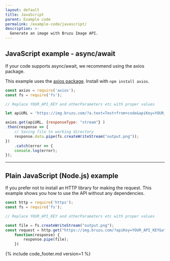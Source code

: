 ```yaml
---
layout: default
title: JavaScript
parent: Example code
permalink: /example-code/javascript/
description: >-
  Generate an image with Bruzu Image API.
---
```


## JavaScript example - async/await

If your code supports async/await, we recommend using the axios package.

This example uses the [axios package](https://www.npmjs.com/package/axios). Install with `npm install axios`.

```javascript
const axios = require('axios'); 
const fs = require('fs');

// Replace YOUR_API_KEY and otherParameters etc with proper values

let apiURL = 'https://img.bruzu.com/?a.text=Test+from+code&apiKey=YOUR_API_KEY&otherParameters';

axios.get(apiURL, {responseType: "stream"} )  
.then(response => {  
    // Saving file to working directory  
    response.data.pipe(fs.createWriteStream("output.png"));  
})  
    .catch(error => {  
    console.log(error);  
}); 
```

<hr>

## Plain JavaScript \(Node.js\) example

If you prefer not to install an HTTP library for making the request. This example shows you how to use the API without any dependencies.

```javascript
const http = require('https');
const fs = require('fs');

// Replace YOUR_API_KEY and otherParameters etc with proper values

const file = fs.createWriteStream("output.png");
const request = http.get("https://img.bruzu.com/?apiKey=YOUR_API_KEY&otherParameters",
    function(response) {
        response.pipe(file);
    })
```

{% include code_footer.md version=1 %}
